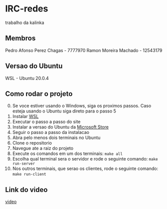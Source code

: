 # IRC-redes
trabalho da kalinka

## Membros
Pedro Afonso Perez Chagas - 7777970
Ramon Moreira Machado - 12543179

## Versao do Ubuntu
WSL - Ubuntu 20.0.4

## Como rodar o projeto
0. Se voce estiver usando o Windows, siga os proximos passos. Caso esteja usando o Ubuntu siga direto para o passo 5
1. Instalar [WSL](https://learn.microsoft.com/en-us/windows/wsl/install)
2. Executar o passo a passo do site
3. Instalar a versao do Ubuntu da [Microsoft Store](https://www.microsoft.com/store/productId/9PN20MSR04DW)
4. Seguir o passo a passo da instalacao
5. Abra pelo menos dois terminais no Ubuntu
6. Clone o repositorio
7. Navegue ate a raiz do projeto
8. Execute os comandos em um dos terminais:
`make all`
9. Escolha qual terminal sera o servidor e rode o seguinte comando:
`make run-server`
10. Nos outros terminais, que serao os clientes, rode o seguinte comando:
`make run-client`

## Link do video
[video](https://youtu.be/uVYwrE293aY)
